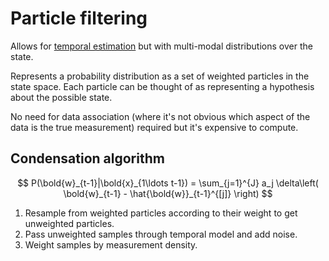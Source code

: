 # Particle filtering

Allows for [temporal estimation](202211281313.md) but with multi-modal
distributions over the state.

Represents a probability distribution as a set of weighted particles in the
state space. Each particle can be thought of as representing a hypothesis about
the possible state.

No need for data association (where it's not obvious which aspect of the data
is the true measurement) required but it's expensive to compute.

## Condensation algorithm

$$
P(\bold{w}_{t-1}|\bold{x}_{1\ldots t-1}) = \sum_{j=1}^{J} a_j \delta\left(
\bold{w}_{t-1} - \hat{\bold{w}}_{t-1}^{[j]}
\right)
$$

1. Resample from weighted particles according to their weight to get unweighted
   particles.
2. Pass unweighted samples through temporal model and add noise.
3. Weight samples by measurement density.
